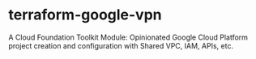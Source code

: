 # terraform-google-vpn
A Cloud Foundation Toolkit Module: Opinionated Google Cloud Platform project creation and configuration with Shared VPC, IAM, APIs, etc.
